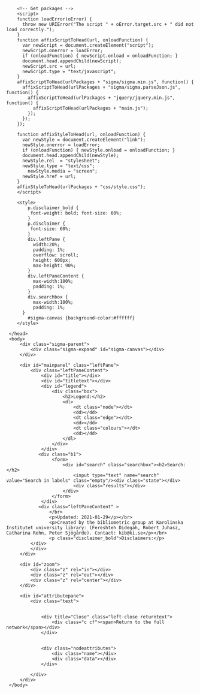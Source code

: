 
 <!DOCTYPE html>
 <html xmlns="http://www.w3.org/1999/xhtml" xml:lang="en-gb" lang="en" xmlns:og="http://opengraphprotocol.org/schema/" xmlns:fb="http://www.facebook.com/2008/fbml" itemscope itemtype="http://schema.org/Map">
     <head>
         <title>KI-% Open access</title>
         <meta name="robots" content="noindex">
         <meta charset="utf-8" />
 		 <!-- Get url from file !-->
         <script src="/test/urlConfig.js" type="text/javascript" language="javascript"></script>
		 
  		<!-- Get packages -->
  		<script>
  		function loadError(oError) {
  		  throw new URIError("The script " + oError.target.src + " did not load correctly.");
  		}
  		function affixScriptToHead(url, onloadFunction) {
  		  var newScript = document.createElement("script");
  		  newScript.onerror = loadError;
  		  if (onloadFunction) { newScript.onload = onloadFunction; }
  		  document.head.appendChild(newScript);
  		  newScript.src = url;
  		  newScript.type = "text/javascript";
  		}
  		affixScriptToHead(urlPackages + "sigma/sigma.min.js", function() {
  		  affixScriptToHead(urlPackages + "sigma/sigma.parseJson.js", function() {
  			affixScriptToHead(urlPackages + "jquery/jquery.min.js", function() {
  			  affixScriptToHead(urlPackages + "main.js");
  			});
  		  });
  		});
  		
  	    function affixStyleToHead(url, onloadFunction) {
  		  var newStyle = document.createElement("link");
  		  newStyle.onerror = loadError;
  		  if (onloadFunction) { newStyle.onload = onloadFunction; }
  		  document.head.appendChild(newStyle);
  		  newStyle.rel  = "stylesheet";
  		  newStyle.type = "text/css";
            newStyle.media = "screen";
  		  newStyle.href = url;
  		}
  		affixStyleToHead(urlPackages + "css/style.css");
  		</script>

 		<style>
 			p.disclaimer_bold {
 			 font-weight: bold; font-size: 60%;
 			}
 			p.disclaimer {
 			 font-size: 60%;
 			}
 			div.leftPane {
 			  width:20%;
 			  padding: 1%;
 			  overflow: scroll;
 			  height: 600px;
 			  max-height: 90%;
 			}
 		    div.leftPaneContent {
 			  max-width:100%;
 			  padding: 1%;
 			}
 		    div.searchbox {
 			  max-width:100%;
 			  padding: 1%;
 		  }
 			#sigma-canvas {background-color:#ffffff}
 		</style>
   <!-- Matomo -->
   <script type="text/javascript">
    var _paq = window._paq || [];
    /* tracker methods like "setCustomDimension" should be called before "trackPageView" */
    _paq.push(['trackPageView']);
    _paq.push(['enableLinkTracking']);
    (function() {
    var u="https://analytics.kib.ki.se/";
    _paq.push(['setTrackerUrl', u+'matomo.php']);
    _paq.push(['setSiteId', '4']);
    var d=document, g=d.createElement('script'), s=d.getElementsByTagName('script')[0];
    g.type='text/javascript'; g.async=true; g.defer=true; g.src=u+'matomo.js'; s.parentNode.insertBefore(g,s);
    })();
   </script>
   <!-- End Matomo Code -->
     </head>
     <body>
         <div class="sigma-parent">
             <div class="sigma-expand" id="sigma-canvas"></div>
         </div>
 
         <div id="mainpanel" class="leftPane">
             <div class="leftPaneContent">
                 <div id="title"></div>
                 <div id="titletext"></div>
                 <div id="legend">
                     <div class="box">
                         <h2>Legend:</h2>
                         <dl>
                             <dt class="node"></dt>
                             <dd></dd>
                             <dt class="edge"></dt>
                             <dd></dd>
                             <dt class="colours"></dt>
                             <dd></dd>
                         </dl>
                     </div>
                 </div>
 				<div class="b1">
                     <form>
                         <div id="search" class="searchbox"><h2>Search:</h2>
                             <input type="text" name="search" value="Search in labels" class="empty"/><div class="state"></div>
                             <div class="results"></div>
                         </div>
                     </form>
                 </div>
 				<div class="leftPaneContent" >
 				    </br>
 					<p>Updated: 2021-01-29</p></br>
 					<p>Created by the bibliometric group at Karolinska Institutet university library: (Fereshteh Didegah, Robert Juhasz, Catharina Rehn, Peter Sjögårde). Contact: kib@ki.se</p></br>
 					<p class="disclaimer_bold">Disclaimers:</p>
             </div>
             </div>
         </div>
 
         <div id="zoom">
             <div class="z" rel="in"></div>
             <div class="z" rel="out"></div>
             <div class="z" rel="center"></div>
         </div>
 
         <div id="attributepane">
             <div class="text">
 
 
                 <div title="Close" class="left-close returntext">
                     <div class="c cf"><span>Return to the full network</span></div>
                 </div>
 

                 <div class="nodeattributes">
                     <div class="name"></div>
                     <div class="data"></div>
                 </div>
 
             </div>
         </div>
     </body>
 </html>
